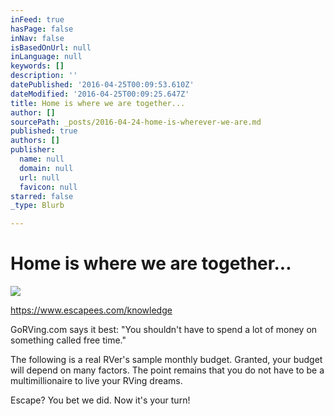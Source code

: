 ```yaml
---
inFeed: true
hasPage: false
inNav: false
isBasedOnUrl: null
inLanguage: null
keywords: []
description: ''
datePublished: '2016-04-25T00:09:53.610Z'
dateModified: '2016-04-25T00:09:25.647Z'
title: Home is where we are together...
author: []
sourcePath: _posts/2016-04-24-home-is-wherever-we-are.md
published: true
authors: []
publisher:
  name: null
  domain: null
  url: null
  favicon: null
starred: false
_type: Blurb

---
```

# Home is where we are together...
![](https://the-grid-user-content.s3-us-west-2.amazonaws.com/2ba8a2c8-42e2-44e6-9631-06f7dd9eb94b.jpg)

https://www.escapees.com/knowledge

GoRVing.com says it best: "You shouldn't have to spend a lot of money on something called free time." 

The following is a real RVer's sample monthly budget. Granted, your budget will depend on many factors. The point remains that you do not have to be a multimillionaire to live your RVing dreams. 

Escape? You bet we did. Now it's your turn!